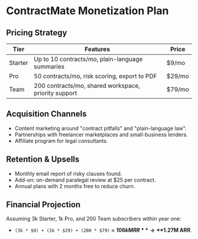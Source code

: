 # ContractMate Monetization Plan

## Pricing Strategy
| Tier | Features | Price |
| --- | --- | --- |
| Starter | Up to 10 contracts/mo, plain-language summaries | $9/mo |
| Pro | 50 contracts/mo, risk scoring, export to PDF | $29/mo |
| Team | 200 contracts/mo, shared workspace, priority support | $79/mo |

## Acquisition Channels
- Content marketing around "contract pitfalls" and "plain-language law".
- Partnerships with freelancer marketplaces and small-business lenders.
- Affiliate program for legal consultants.

## Retention & Upsells
- Monthly email report of risky clauses found.
- Add-on: on-demand paralegal review at $25 per contract.
- Annual plans with 2 months free to reduce churn.

## Financial Projection
Assuming 3k Starter, 1k Pro, and 200 Team subscribers within year one:
- `(3k * $9) + (1k * $29) + (200 * $79)` ≈ **$106k MRR** → **$1.27M ARR**.
